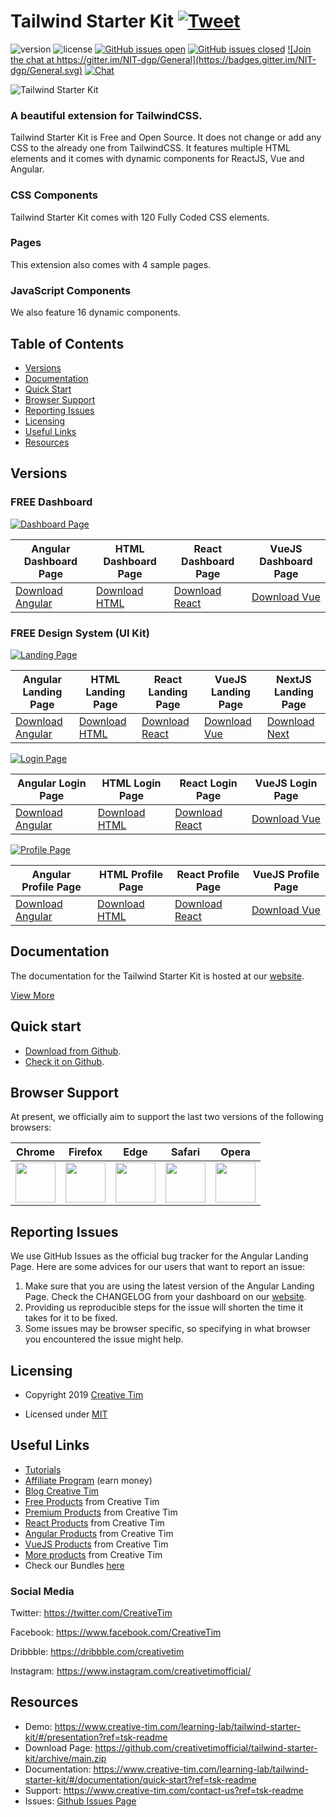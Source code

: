 # Tailwind Starter Kit <a href="https://twitter.com/intent/tweet?url=https%3A%2F%2Fwww.creative-tim.com%2Flearning-lab%2Ftailwindcss-starter-project%23%2Fpresentation&text=Tailwind%20Starter%20Kit%20by%20Creative%20Tim&original_referer=&via=Creative%20Tim&hashtags=creativetim" target="_blank">![Tweet](https://img.shields.io/twitter/url/http/shields.io.svg?style=social&logo=twitter)</a>

![version](https://img.shields.io/badge/version-1.1.0-blue.svg) ![license](https://img.shields.io/badge/license-MIT-blue.svg) <a href="https://github.com/creativetimofficial/tailwind-starter-kit/issues?q=is%3Aopen+is%3Aissue" target="_blank">![GitHub issues open](https://img.shields.io/github/issues/creativetimofficial/tailwind-starter-kit.svg)</a> <a href="https://github.com/creativetimofficial/tailwind-starter-kit/issues?q=is%3Aissue+is%3Aclosed" target="_blank">![GitHub issues closed](https://img.shields.io/github/issues-closed-raw/creativetimofficial/tailwind-starter-kit.svg)</a> <a href="https://gitter.im/creative-tim-general/Lobby" target="_blank">![Join the chat at https://gitter.im/NIT-dgp/General](https://badges.gitter.im/NIT-dgp/General.svg)</a> <a href="https://discord.gg/E4aHAQy" target="_blank">![Chat](https://img.shields.io/badge/chat-on%20discord-7289da.svg)</a>

![Tailwind Starter Kit](https://raw.githubusercontent.com/creativetimofficial/public-assets/master/creative-tim/opt_tsp_tailwindcss_thumbnail.jpg)

### A beautiful extension for TailwindCSS.

Tailwind Starter Kit is Free and Open Source. It does not change or add any CSS to the already one from TailwindCSS. It features multiple HTML elements and it comes with dynamic components for ReactJS, Vue and Angular.

### CSS Components

Tailwind Starter Kit comes with 120 Fully Coded CSS elements.

### Pages

This extension also comes with 4 sample pages.

### JavaScript Components

We also feature 16 dynamic components.


## Table of Contents

* [Versions](#versions)
* [Documentation](#documentation)
* [Quick Start](#quick-start)
* [Browser Support](#browser-support)
* [Reporting Issues](#reporting-issues)
* [Licensing](#licensing)
* [Useful Links](#useful-links)
* [Resources](#resources)

## Versions

### FREE Dashboard

<a href="https://www.creative-tim.com/learning-lab/tailwind-starter-kit/#/dashboard">![Dashboard Page](https://raw.githubusercontent.com/creativetimofficial/tailwind-starter-kit/main/images/dashboard.jpg)</a>

|Angular Dashboard Page|HTML Dashboard Page|React Dashboard Page|VueJS Dashboard Page|
| --- | --- | --- | --- |
| <a href="https://github.com/creativetimofficial/tailwind-starter-kit/tree/main/Dashboard%20Page/angular-dashboard-page" target="_blank">Download Angular</a>  | <a href="https://github.com/creativetimofficial/tailwind-starter-kit/tree/main/Dashboard%20Page/html-dashboard-page" target="_blank">Download HTML</a>  | <a href="https://github.com/creativetimofficial/tailwind-starter-kit/tree/main/Dashboard%20Page/react-dashboard-page" target="_blank">Download React</a>  | <a href="https://github.com/creativetimofficial/tailwind-starter-kit/tree/main/Dashboard%20Page/vuejs-dashboard-page" target="_blank">Download Vue</a>  |


### FREE Design System (UI Kit)

<a href="https://www.creative-tim.com/learning-lab/tailwind-starter-kit/#/landing">![Landing Page](https://raw.githubusercontent.com/creativetimofficial/tailwind-starter-kit/main/images/landing.jpg)</a>

|Angular Landing Page|HTML Landing Page|React Landing Page|VueJS Landing Page|NextJS Landing Page|
| --- | --- | --- | --- | --- |
| <a href="https://github.com/creativetimofficial/tailwind-starter-kit/tree/main/Landing%20Page/angular-landing-page" target="_blank">Download Angular</a> | <a href="https://github.com/creativetimofficial/tailwind-starter-kit/tree/main/Landing%20Page/html-landing-page" target="_blank">Download HTML</a> | <a href="https://github.com/creativetimofficial/tailwind-starter-kit/tree/main/Landing%20Page/react-landing-page" target="_blank">Download React</a> | <a href="https://github.com/creativetimofficial/tailwind-starter-kit/tree/main/Landing%20Page/vuejs-landing-page" target="_blank">Download Vue</a> | <a href="https://github.com/creativetimofficial/tailwind-starter-kit/tree/main/Landing%20Page/next-landing-page" target="_blank">Download Next</a> |


<a href="https://www.creative-tim.com/learning-lab/tailwind-starter-kit/#/login">![Login Page](https://raw.githubusercontent.com/creativetimofficial/tailwind-starter-kit/main/images/login.jpg)</a>

|Angular Login Page|HTML Login Page|React Login Page|VueJS Login Page|
| --- | --- | --- | --- |
| <a href="https://github.com/creativetimofficial/tailwind-starter-kit/tree/main/Login%20Page/angular-login-page" target="_blank">Download Angular</a> | <a href="https://github.com/creativetimofficial/tailwind-starter-kit/tree/main/Login%20Page/html-login-page" target="_blank">Download HTML</a> | <a href="https://github.com/creativetimofficial/tailwind-starter-kit/tree/main/Login%20Page/react-login-page" target="_blank">Download React</a> | <a href="https://github.com/creativetimofficial/tailwind-starter-kit/tree/main/Login%20Page/vuejs-login-page" target="_blank">Download Vue</a> |


<a href="https://www.creative-tim.com/learning-lab/tailwind-starter-kit/#/profile">![Profile Page](https://raw.githubusercontent.com/creativetimofficial/tailwind-starter-kit/main/images/profile.jpg)</a>

|Angular Profile Page|HTML Profile Page|React Profile Page|VueJS Profile Page|
| --- | --- | --- | --- |
| <a href="https://github.com/creativetimofficial/tailwind-starter-kit/tree/main/Profile%20Page/angular-profile-page" target="_blank">Download Angular</a> | <a href="https://github.com/creativetimofficial/tailwind-starter-kit/tree/main/Profile%20Page/html-profile-page" target="_blank">Download HTML</a> | <a href="https://github.com/creativetimofficial/tailwind-starter-kit/tree/main/Profile%20Page/react-profile-page" target="_blank">Download React</a> | <a href="https://github.com/creativetimofficial/tailwind-starter-kit/tree/main/Profile%20Page/vuejs-profile-page" target="_blank">Download Vue</a> |

## Documentation
The documentation for the Tailwind Starter Kit is hosted at our <a href="https://www.creative-tim.com/learning-lab/tailwind-starter-kit/#/documentation/quick-start?ref=tsk-readme" target="_blank">website</a>.

<a href="https://www.creative-tim.com/learning-lab/tailwind-starter-kit/#/presentation?ref=tsk-readme" target="_blank">View More</a>


## Quick start

- <a href="https://github.com/creativetimofficial/tailwind-starter-kit/archive/master.zip" target="_blank">Download from Github</a>.
- <a href="https://github.com/creativetimofficial/tailwind-starter-kit" target="_blank">Check it on Github</a>.

## Browser Support

At present, we officially aim to support the last two versions of the following browsers:

| Chrome | Firefox | Edge | Safari | Opera |
|:---:|:---:|:---:|:---:|:---:|
| <img src="https://github.com/creativetimofficial/public-assets/blob/master/logos/chrome-logo.png?raw=true" width="64" height="64"> | <img src="https://raw.githubusercontent.com/creativetimofficial/public-assets/master/logos/firefox-logo.png" width="64" height="64"> | <img src="https://raw.githubusercontent.com/creativetimofficial/public-assets/master/logos/edge-logo.png" width="64" height="64"> | <img src="https://raw.githubusercontent.com/creativetimofficial/public-assets/master/logos/safari-logo.png" width="64" height="64"> | <img src="https://raw.githubusercontent.com/creativetimofficial/public-assets/master/logos/opera-logo.png" width="64" height="64"> |

## Reporting Issues

We use GitHub Issues as the official bug tracker for the Angular Landing Page. Here are some advices for our users that want to report an issue:

1. Make sure that you are using the latest version of the Angular Landing Page. Check the CHANGELOG from your dashboard on our <a href="https://www.creative-tim.com/?ref=tsk-readme" target="_blank">website</a>.
2. Providing us reproducible steps for the issue will shorten the time it takes for it to be fixed.
3. Some issues may be browser specific, so specifying in what browser you encountered the issue might help.

## Licensing

- Copyright 2019 <a href="https://www.creative-tim.com/?ref=tsk-readme" target="_blank">Creative Tim</a>



- Licensed under <a href="https://github.com/creativetimofficial/tailwind-starter-kit/blob/main/LICENSE.md" target="_blank">MIT</a>

## Useful Links

- <a href="https://www.youtube.com/channel/UCVyTG4sCw-rOvB9oHkzZD1w" target="_blank">Tutorials</a>
- <a href="https://www.creative-tim.com/affiliates/new?ref=tsk-readme" target="_blank">Affiliate Program</a> (earn money)
- <a href="http://blog.creative-tim.com/?ref=tsk-readme" target="_blank">Blog Creative Tim</a>
- <a href="https://www.creative-tim.com/templates/free?ref=tsk-readme" target="_blank">Free Products</a> from Creative Tim
- <a href="https://www.creative-tim.com/templates/premium?ref=tsk-readme" target="_blank">Premium Products</a> from Creative Tim
- <a href="https://www.creative-tim.com/templates/react?ref=tsk-readme" target="_blank">React Products</a> from Creative Tim
- <a href="https://www.creative-tim.com/templates/angular?ref=tsk-readme" target="_blank">Angular Products</a> from Creative Tim
- <a href="https://www.creative-tim.com/templates/vuejs?ref=tsk-readme" target="_blank">VueJS Products</a> from Creative Tim
- <a href="https://www.creative-tim.com/templates?ref=tsk-readme" target="_blank">More products</a> from Creative Tim
- Check our Bundles <a href="https://www.creative-tim.com/bundles?ref=tsk-readme" target="_blank">here</a>

### Social Media

Twitter: <a href="https://twitter.com/CreativeTim" target="_blank">https://twitter.com/CreativeTim</a>

Facebook: <a href="https://www.facebook.com/CreativeTim" target="_blank">https://www.facebook.com/CreativeTim</a>

Dribbble: <a href="https://dribbble.com/creativetim" target="_blank">https://dribbble.com/creativetim</a>

Instagram: <a href="https://www.instagram.com/creativetimofficial/" target="_blank">https://www.instagram.com/creativetimofficial/</a>


## Resources
- Demo: <a href="https://www.creative-tim.com/learning-lab/tailwind-starter-kit/#/presentation?ref=tsk-readme" target="_blank">https://www.creative-tim.com/learning-lab/tailwind-starter-kit/#/presentation?ref=tsk-readme</a>
- Download Page: <a href="https://github.com/creativetimofficial/tailwind-starter-kit/archive/master.zip" target="_blank">https://github.com/creativetimofficial/tailwind-starter-kit/archive/main.zip</a>
- Documentation: <a href="https://www.creative-tim.com/learning-lab/tailwind-starter-kit/#/documentation/quick-start?ref=tsk-readme" target="_blank">https://www.creative-tim.com/learning-lab/tailwind-starter-kit/#/documentation/quick-start?ref=tsk-readme</a>
- Support: <a href="https://www.creative-tim.com/contact-us?ref=tsk-readme" target="_blank">https://www.creative-tim.com/contact-us?ref=tsk-readme</a>
- Issues: <a href="https://github.com/creativetimofficial/tailwind-starter-kit/issues" target="_blank">Github Issues Page</a>
